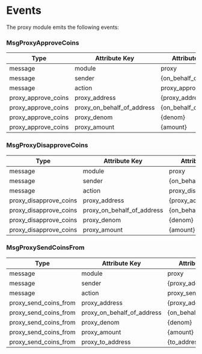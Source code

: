 # Events

The proxy module emits the following events:

### MsgProxyApproveCoins

| Type                   | Attribute Key               | Attribute Value        |
|------------------------|-----------------------------|------------------------|
| message                | module                      | proxy                  |
| message                | sender                      | {on_behalf_of_address} |
| message                | action                      | proxy_approve_coins    |
| proxy_approve_coins    | proxy_address               | {proxy_address}        |
| proxy_approve_coins    | proxy_on_behalf_of_address  | {on_behalf_of_address} |
| proxy_approve_coins    | proxy_denom                 | {denom}                |
| proxy_approve_coins    | proxy_amount                | {amount}               |

### MsgProxyDisapproveCoins

| Type                   | Attribute Key               | Attribute Value        |
|------------------------|-----------------------------|------------------------|
| message                | module                      | proxy                  |
| message                | sender                      | {on_behalf_of_address} |
| message                | action                      | proxy_disapprove_coins |
| proxy_disapprove_coins | proxy_address               | {proxy_address}        |
| proxy_disapprove_coins | proxy_on_behalf_of_address  | {on_behalf_of_address} |
| proxy_disapprove_coins | proxy_denom                 | {denom}                |
| proxy_disapprove_coins | proxy_amount                | {amount}               |


### MsgProxySendCoinsFrom

| Type                   | Attribute Key              | Attribute Value        |
|------------------------|----------------------------|------------------------|
| message                | module                     | proxy                  |
| message                | sender                     | {proxy_address}        |
| message                | action                     | proxy_send_coins_from  |
| proxy_send_coins_from  | proxy_address              | {proxy_address}        |
| proxy_send_coins_from  | proxy_on_behalf_of_address | {on_behalf_of_address} |
| proxy_send_coins_from  | proxy_denom                | {denom}                |
| proxy_send_coins_from  | proxy_amount               | {amount}               |
| proxy_send_coins_from  | proxy_to_address           | {to_address}           |